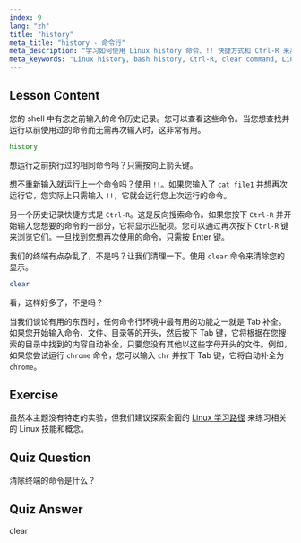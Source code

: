 ```yaml
---
index: 9
lang: "zh"
title: "history"
meta_title: "history - 命令行"
meta_description: "学习如何使用 Linux history 命令、!! 快捷方式和 Ctrl-R 来高效地召回命令。通过这些基本技巧提高您的终端生产力！"
meta_keywords: "Linux history, bash history, Ctrl-R, clear command, Linux 教程，命令行，初学者指南"
---
```


## Lesson Content

您的 shell 中有您之前输入的命令历史记录。您可以查看这些命令。当您想查找并运行以前使用过的命令而无需再次输入时，这非常有用。

```bash
history
```

想运行之前执行过的相同命令吗？只需按向上箭头键。

想不重新输入就运行上一个命令吗？使用 `!!`。如果您输入了 `cat file1` 并想再次运行它，您实际上只需输入 `!!`，它就会运行您上次运行的命令。

另一个历史记录快捷方式是 `Ctrl-R`。这是反向搜索命令。如果您按下 `Ctrl-R` 并开始输入您想要的命令的一部分，它将显示匹配项。您可以通过再次按下 `Ctrl-R` 键来浏览它们。一旦找到您想再次使用的命令，只需按 Enter 键。

我们的终端有点杂乱了，不是吗？让我们清理一下。使用 `clear` 命令来清除您的显示。

```bash
clear
```

看，这样好多了，不是吗？

当我们谈论有用的东西时，任何命令行环境中最有用的功能之一就是 Tab 补全。如果您开始输入命令、文件、目录等的开头，然后按下 Tab 键，它将根据在您搜索的目录中找到的内容自动补全，只要您没有其他以这些字母开头的文件。例如，如果您尝试运行 `chrome` 命令，您可以输入 `chr` 并按下 Tab 键，它将自动补全为 `chrome`。

## Exercise

虽然本主题没有特定的实验，但我们建议探索全面的 [Linux 学习路径](https://labex.io/zh/learn/linux) 来练习相关的 Linux 技能和概念。

## Quiz Question

清除终端的命令是什么？

## Quiz Answer

clear

